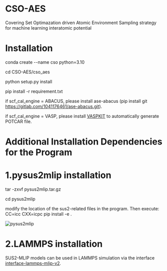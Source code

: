 # CSO-AES
Covering Set Optimazation driven Atomic Environment Sampling strategy for machine learning interatomic potential 

# Installation
conda create --name cso python=3.10

cd CSO-AES/cso_aes

python setup.py install

pip install -r requirement.txt

if scf_cal_engine = ABACUS, please  install ase-abacus (pip install git https://gitlab.com/1041176461/ase-abacus.git).

if scf_cal_engine = VASP, please install [VASPKIT](https://vaspkit.com/installation.html) to automatically generate POTCAR file.

# Additional Installation Dependencies for the Program
# 1.pysus2mlip installation
tar -zxvf pysus2mlip.tar.gz

cd pysus2mlip

modify the location of the sus2-related files in the program. Then execute: CC=icc CXX=icpc pip install -e . 

![pysus2mlip](https://github.com/user-attachments/assets/c432dc3b-16b2-4ac0-8e53-f3ade9aec096)

# 2.LAMMPS installation
SUS2-MLIP models can be used in LAMMPS simulation via the interface [interface-lammps-mlip-v2](https://gitlab.com/ashapeev/interface-lammps-mlip-2/-/tree/master?ref_type=heads).
